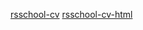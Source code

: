 [rsschool-cv](https://VadimCvirko1992.github.io/rsschool-cv/cv)
[rsschool-cv-html](https://VadimCvirko1992.github.io/rsschool-cv-html)
